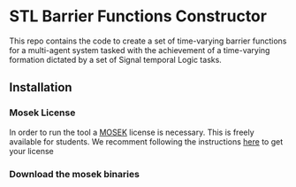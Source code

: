 # STL Barrier Functions Constructor 

This repo contains the code to create a set of time-varying barrier functions for a multi-agent system tasked with the achievement of a time-varying formation dictated by a set of Signal temporal Logic tasks.

## Installation

### Mosek License
In order to run the tool a [MOSEK](https://www.mosek.com/) license is necessary. This is freely available for students. We recomment following the instructions [here](https://www.mosek.com/products/academic-licenses/) to get your license 

### Download the mosek binaries 





